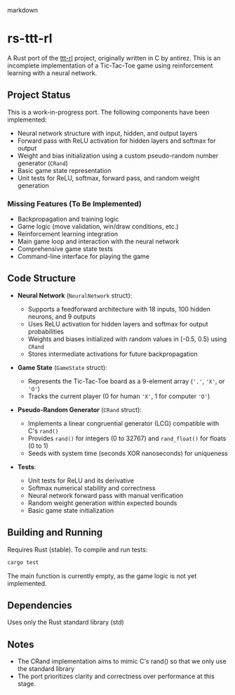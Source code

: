 markdown

# rs-ttt-rl

A Rust port of the [ttt-rl](https://github.com/antirez/ttt-rl) project, originally written in C by antirez. This is an incomplete implementation of a Tic-Tac-Toe game using reinforcement learning with a neural network.

## Project Status

This is a work-in-progress port. The following components have been implemented:

- Neural network structure with input, hidden, and output layers
- Forward pass with ReLU activation for hidden layers and softmax for output
- Weight and bias initialization using a custom pseudo-random number generator (`CRand`)
- Basic game state representation
- Unit tests for ReLU, softmax, forward pass, and random weight generation

### Missing Features (To Be Implemented)

- Backpropagation and training logic
- Game logic (move validation, win/draw conditions, etc.)
- Reinforcement learning integration
- Main game loop and interaction with the neural network
- Comprehensive game state tests
- Command-line interface for playing the game

## Code Structure

- **Neural Network** (`NeuralNetwork` struct):
  - Supports a feedforward architecture with 18 inputs, 100 hidden neurons, and 9 outputs
  - Uses ReLU activation for hidden layers and softmax for output probabilities
  - Weights and biases initialized with random values in [-0.5, 0.5) using `CRand`
  - Stores intermediate activations for future backpropagation

- **Game State** (`GameState` struct):
  - Represents the Tic-Tac-Toe board as a 9-element array (`'.'`, `'X'`, or `'O'`)
  - Tracks the current player (0 for human `'X'`, 1 for computer `'O'`)

- **Pseudo-Random Generator** (`CRand` struct):
  - Implements a linear congruential generator (LCG) compatible with C's `rand()`
  - Provides `rand()` for integers (0 to 32767) and `rand_float()` for floats (0 to 1)
  - Seeds with system time (seconds XOR nanoseconds) for uniqueness

- **Tests**:
  - Unit tests for ReLU and its derivative
  - Softmax numerical stability and correctness
  - Neural network forward pass with manual verification
  - Random weight generation within expected bounds
  - Basic game state initialization

## Building and Running

Requires Rust (stable). To compile and run tests:

```bash
cargo test
```

The main function is currently empty, as the game logic is not yet implemented.

## Dependencies

Uses only the Rust standard library (std)

## Notes

- The CRand implementation aims to mimic C's rand() so that we only use the standard library
- The port prioritizes clarity and correctness over performance at this stage.
